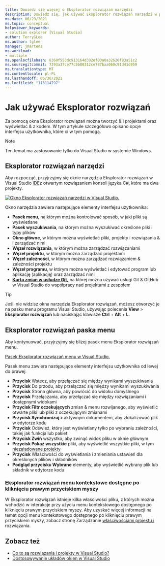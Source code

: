 ```yaml
---
title: Dowiedz się więcej o Eksplorator rozwiązań narzędzi
description: Dowiedz się, jak używać Eksplorator rozwiązań narzędzi w programie Visual Studio, & zarządzać plikami, projektami i rozwiązaniami.
ms.date: 06/29/2021
ms.topic: conceptual
helpviewer_keywords:
- solution explorer [Visual Studio]
author: TerryGLee
ms.author: tglee
manager: jmartens
ms.workload:
- multiple
ms.openlocfilehash: 8360f553dc913164d302ef03a0a32626f83a51c2
ms.sourcegitcommit: 7393a37ce77c5b80312ce787baa060c91d41d959
ms.translationtype: MT
ms.contentlocale: pl-PL
ms.lasthandoff: 06/30/2021
ms.locfileid: "113114797"
---
```

# <a name="how-to-use-solution-explorer"></a>Jak używać Eksplorator rozwiązań

Za pomocą okna Eksplorator rozwiązań można tworzyć & i projektami oraz wyświetlać & z kodem. W tym artykule szczegółowo opisano opcje interfejsu użytkownika, które ci w tym pomogą.

> [!NOTE]
> Ten temat ma zastosowanie tylko do Visual Studio w systemie Windows.

## <a name="solution-explorer-tool-window"></a>Eksplorator rozwiązań narzędzi

Aby rozpocząć, przyjrzyjmy się oknie narzędzia Eksplorator rozwiązań w Visual Studio [IDE](../get-started/visual-studio-ide.md)z otwartym rozwiązaniem konsoli języka C#, które ma dwa projekty.

[![Okno Eksplorator rozwiązań narzędzi w Visual Studio.](media/solution-explorer-tool-window.png)](media/solution-explorer-tool-window.png#lightbox)

Okno narzędzia zawiera następujące elementy interfejsu użytkownika:

- **Pasek menu**, na którym można kontrolować sposób, w jaki pliki są wyświetlane
- **Pasek wyszukiwania**, na którym można wyszukiwać określone pliki i typy plików
- **Okno główne**, w którym można wyświetlać pliki, projekty i rozwiązania & i zarządzać nimi
- **Węzeł rozwiązania**, w którym można zarządzać rozwiązaniami
- **Węzeł projektu**, w którym można zarządzać projektami
- **Węzeł zależności**, w którym można zarządzać rozwiązaniem & zależności projektu
- **Węzeł programu**, w którym można wyświetlać i edytować program lub aplikację (aplikację) oraz zarządzać nimi
- **[Karta zmian w usłudze Git,](../version-control/git-with-visual-studio.md?view=vs-2019&preserve-view=true#git-changes-window)** na której można używać usługi Git & GitHub w Visual Studio do współpracy nad projektami z zespołem

> [!TIP]
> Jeśli nie widzisz okna narzędzia Eksplorator rozwiązań, możesz otworzyć je na pasku menu programu Visual Studio, używając polecenia **View**  >  **Eksplorator rozwiązań** lub naciskając klawisze **Ctrl** + **Alt** + **L**.

## <a name="solution-explorer-menu-bar"></a>Eksplorator rozwiązań paska menu

Aby kontynuować, przyjrzyjmy się bliżej pasek menu Eksplorator rozwiązań menu.

[Pasek Eksplorator rozwiązań menu w Visual Studio.](media/solution-explorer-menu-bar.png)

Pasek menu zawiera następujące elementy interfejsu użytkownika od lewej do prawej:

- **Przycisk** Wstecz, aby przełączać się między wynikami wyszukiwania
- **Przycisk** Do przodu, aby przełączać się między wynikami wyszukiwania
- **Przycisk** Strona główna, aby powrócić do widoku domyślnego
- **Przycisk** Przełączania, aby przełączać się między rozwiązaniami i dostępnymi widokami
- **Przycisk Filtr oczekujących** zmian & menu rozwijanego, aby wyświetlić otwarte pliki lub pliki z oczekującymi zmianami
- **Przycisk Synchronizuj z** aktywnym dokumentem, aby zlokalizować plik w edytorze kodu
- **Przycisk** Odśwież, który jest wyświetlany tylko po wybraniu zależności, takiej jak funkcja lub pakiet
- **Przycisk Zwiń** wszystko, aby zwinąć widok pliku w oknie głównym
- **Przycisk Pokaż wszystkie** pliki, aby wyświetlić wszystkie pliki, w tym [niezaładowane projekty](filtered-solutions.md#toggle-unloaded-project-visibility)
- **Przycisk** Właściwości do wyświetlania i zmieniania ustawień dla określonych plików i składników
- **Podgląd przycisku Wybrane** elementy, aby wyświetlić wybrany plik lub składnik w edytorze kodu

### <a name="solution-explorer-right-click-context-menu"></a>Eksplorator rozwiązań menu kontekstowe dostępne po kliknięciu prawym przyciskiem myszy

W Eksplorator rozwiązań istnieje kilka właściwości pliku, z których można wchodzić w interakcje przy użyciu menu kontekstowego dostępnego po kliknięciu prawym przyciskiem myszy. Aby uzyskać więcej informacji na temat opcji menu kontekstowego dostępnego po kliknięciu prawym przyciskiem myszy, zobacz stronę Zarządzanie [właściwościami projektu i](managing-project-and-solution-properties.md) rozwiązania.

## <a name="see-also"></a>Zobacz też

- [Co to są rozwiązania i projekty w Visual Studio?](solutions-and-projects-in-visual-studio.md)
- [Dostosowywanie układów okien w Visual Studio](customizing-window-layouts-in-visual-studio.md)
